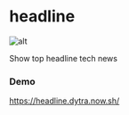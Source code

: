 # headline

![alt](https://travis-ci.org/dytra/headline.svg?branch=master)

Show top headline tech news

### Demo

https://headline.dytra.now.sh/
